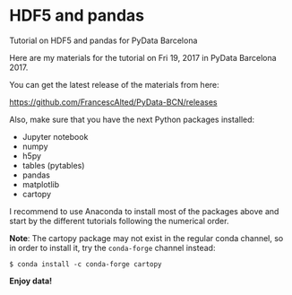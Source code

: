 # HDF5 and pandas
Tutorial on HDF5 and pandas for PyData Barcelona

Here are my materials for the tutorial on Fri 19, 2017 in PyData Barcelona 2017.

You can get the latest release of the materials from here:

https://github.com/FrancescAlted/PyData-BCN/releases

Also, make sure that you have the next Python packages installed:

* Jupyter notebook
* numpy
* h5py
* tables (pytables)
* pandas
* matplotlib
* cartopy

I recommend to use Anaconda to install most of the packages above
and start by the different tutorials following the numerical order.

**Note**: The cartopy package may not exist in the regular conda channel, so
in order to install it, try the `conda-forge` channel instead:

```
$ conda install -c conda-forge cartopy
```

**Enjoy data!**
